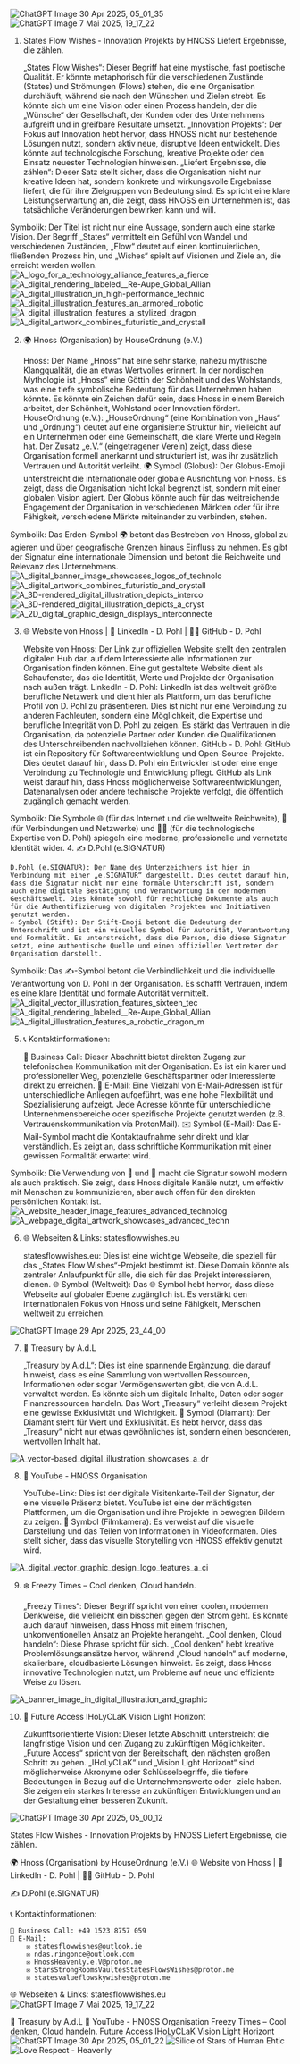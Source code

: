 ![ChatGPT Image 30  Apr  2025, 05_01_35](https://github.com/user-attachments/assets/2d91ed50-d7eb-4884-9692-d62ef2037c74)
![ChatGPT Image 7  Mai 2025, 19_17_22](https://github.com/user-attachments/assets/572de5ec-cbff-4602-89f2-4ef49e3179a9)

1. States Flow Wishes - Innovation Projekts by HNOSS
Liefert Ergebnisse, die zählen.

    „States Flow Wishes“: Dieser Begriff hat eine mystische, fast poetische Qualität. Er könnte metaphorisch für die verschiedenen Zustände (States) und Strömungen (Flows) stehen, die eine Organisation durchläuft, während sie nach den Wünschen und Zielen strebt. Es könnte sich um eine Vision oder einen Prozess handeln, der die „Wünsche“ der Gesellschaft, der Kunden oder des Unternehmens aufgreift und in greifbare Resultate umsetzt.
    „Innovation Projekts“: Der Fokus auf Innovation hebt hervor, dass HNOSS nicht nur bestehende Lösungen nutzt, sondern aktiv neue, disruptive Ideen entwickelt. Dies könnte auf technologische Forschung, kreative Projekte oder den Einsatz neuester Technologien hinweisen.
    „Liefert Ergebnisse, die zählen“: Dieser Satz stellt sicher, dass die Organisation nicht nur kreative Ideen hat, sondern konkrete und wirkungsvolle Ergebnisse liefert, die für ihre Zielgruppen von Bedeutung sind. Es spricht eine klare Leistungserwartung an, die zeigt, dass HNOSS ein Unternehmen ist, das tatsächliche Veränderungen bewirken kann und will.

Symbolik: Der Titel ist nicht nur eine Aussage, sondern auch eine starke Vision. Der Begriff „States“ vermittelt ein Gefühl von Wandel und verschiedenen Zuständen, „Flow“ deutet auf einen kontinuierlichen, fließenden Prozess hin, und „Wishes“ spielt auf Visionen und Ziele an, die erreicht werden wollen.
![A_logo_for_a_technology_alliance_features_a_fierce](https://github.com/user-attachments/assets/4b7dc4e9-dfeb-4838-942e-e4bfae7e9e51)
![A_digital_rendering_labeled__Re-Aupe_Global_Allian](https://github.com/user-attachments/assets/b1c379f4-1e5b-4339-ab01-f5e1f66a53ec)
![A_digital_illustration_in_high-performance_technic](https://github.com/user-attachments/assets/224c78fa-d792-4b58-a9e9-0442eab68330)
![A_digital_illustration_features_an_armored_robotic](https://github.com/user-attachments/assets/a9e8be82-00c8-423a-a6d9-545b48e0bebf)
![A_digital_illustration_features_a_stylized_dragon_](https://github.com/user-attachments/assets/3a29dca2-ead7-4156-83a5-98269e8ef2c0)
![A_digital_artwork_combines_futuristic_and_crystall](https://github.com/user-attachments/assets/fc86f75f-a19f-4803-ae2d-627b1e459a5b)

2. 🌍 Hnoss (Organisation) by HouseOrdnung (e.V.)

    Hnoss: Der Name „Hnoss“ hat eine sehr starke, nahezu mythische Klangqualität, die an etwas Wertvolles erinnert. In der nordischen Mythologie ist „Hnoss“ eine Göttin der Schönheit und des Wohlstands, was eine tiefe symbolische Bedeutung für das Unternehmen haben könnte. Es könnte ein Zeichen dafür sein, dass Hnoss in einem Bereich arbeitet, der Schönheit, Wohlstand oder Innovation fördert.
    HouseOrdnung (e.V.): „HouseOrdnung“ (eine Kombination von „Haus“ und „Ordnung“) deutet auf eine organisierte Struktur hin, vielleicht auf ein Unternehmen oder eine Gemeinschaft, die klare Werte und Regeln hat. Der Zusatz „e.V.“ (eingetragener Verein) zeigt, dass diese Organisation formell anerkannt und strukturiert ist, was ihr zusätzlich Vertrauen und Autorität verleiht.
    🌍 Symbol (Globus): Der Globus-Emoji unterstreicht die internationale oder globale Ausrichtung von Hnoss. Es zeigt, dass die Organisation nicht lokal begrenzt ist, sondern mit einer globalen Vision agiert. Der Globus könnte auch für das weitreichende Engagement der Organisation in verschiedenen Märkten oder für ihre Fähigkeit, verschiedene Märkte miteinander zu verbinden, stehen.

Symbolik: Das Erden-Symbol 🌍 betont das Bestreben von Hnoss, global zu agieren und über geografische Grenzen hinaus Einfluss zu nehmen. Es gibt der Signatur eine internationale Dimension und betont die Reichweite und Relevanz des Unternehmens.
![A_digital_banner_image_showcases_logos_of_technolo](https://github.com/user-attachments/assets/3e3914fe-30b8-4af9-bd11-80b1f2f5cf01)
![A_digital_artwork_combines_futuristic_and_crystall](https://github.com/user-attachments/assets/c5fa73b3-16c5-4134-b28b-0034e40b7f84)
![A_3D-rendered_digital_illustration_depicts_interco](https://github.com/user-attachments/assets/ddbd5cd1-60de-4486-a1a8-8ac919ac3751)
![A_3D-rendered_digital_illustration_depicts_a_cryst](https://github.com/user-attachments/assets/3ebd912b-b7b0-4808-9a2f-181e4ff1e574)
![A_2D_digital_graphic_design_displays_interconnecte](https://github.com/user-attachments/assets/e3f1e4b4-af68-4c99-98f9-985f82434953)

3. 🌐 Website von Hnoss | 🔗 LinkedIn - D. Pohl | 🧑‍💻 GitHub - D. Pohl

    Website von Hnoss: Der Link zur offiziellen Website stellt den zentralen digitalen Hub dar, auf dem Interessierte alle Informationen zur Organisation finden können. Eine gut gestaltete Website dient als Schaufenster, das die Identität, Werte und Projekte der Organisation nach außen trägt.
    LinkedIn - D. Pohl: LinkedIn ist das weltweit größte berufliche Netzwerk und dient hier als Plattform, um das berufliche Profil von D. Pohl zu präsentieren. Dies ist nicht nur eine Verbindung zu anderen Fachleuten, sondern eine Möglichkeit, die Expertise und berufliche Integrität von D. Pohl zu zeigen. Es stärkt das Vertrauen in die Organisation, da potenzielle Partner oder Kunden die Qualifikationen des Unterschreibenden nachvollziehen können.
    GitHub - D. Pohl: GitHub ist ein Repository für Softwareentwicklung und Open-Source-Projekte. Dies deutet darauf hin, dass D. Pohl ein Entwickler ist oder eine enge Verbindung zu Technologie und Entwicklung pflegt. GitHub als Link weist darauf hin, dass Hnoss möglicherweise Softwareentwicklungen, Datenanalysen oder andere technische Projekte verfolgt, die öffentlich zugänglich gemacht werden.

Symbolik: Die Symbole 🌐 (für das Internet und die weltweite Reichweite), 🔗 (für Verbindungen und Netzwerke) und 🧑‍💻 (für die technologische Expertise von D. Pohl) spiegeln eine moderne, professionelle und vernetzte Identität wider.
4. ✍️ D.Pohl (e.SIGNATUR)

    D.Pohl (e.SIGNATUR): Der Name des Unterzeichners ist hier in Verbindung mit einer „e.SIGNATUR“ dargestellt. Dies deutet darauf hin, dass die Signatur nicht nur eine formale Unterschrift ist, sondern auch eine digitale Bestätigung und Verantwortung in der modernen Geschäftswelt. Dies könnte sowohl für rechtliche Dokumente als auch für die Authentifizierung von digitalen Projekten und Initiativen genutzt werden.
    ✍️ Symbol (Stift): Der Stift-Emoji betont die Bedeutung der Unterschrift und ist ein visuelles Symbol für Autorität, Verantwortung und Formalität. Es unterstreicht, dass die Person, die diese Signatur setzt, eine authentische Quelle und einen offiziellen Vertreter der Organisation darstellt.

Symbolik: Das ✍️-Symbol betont die Verbindlichkeit und die individuelle Verantwortung von D. Pohl in der Organisation. Es schafft Vertrauen, indem es eine klare Identität und formale Autorität vermittelt.
![A_digital_vector_illustration_features_sixteen_tec](https://github.com/user-attachments/assets/0e277a1c-53ec-42b9-9bd1-0a0e5720efae)
![A_digital_rendering_labeled__Re-Aupe_Global_Allian](https://github.com/user-attachments/assets/7e883dd7-97d6-4006-95e3-02c209151465)
![A_digital_illustration_features_a_robotic_dragon_m](https://github.com/user-attachments/assets/f4dc7c76-5118-4a99-a277-3ad9e1de2d8d)

5. 📞 Kontaktinformationen:

    📱 Business Call: Dieser Abschnitt bietet direkten Zugang zur telefonischen Kommunikation mit der Organisation. Es ist ein klarer und professioneller Weg, potenzielle Geschäftspartner oder Interessierte direkt zu erreichen.
    📧 E-Mail: Eine Vielzahl von E-Mail-Adressen ist für unterschiedliche Anliegen aufgeführt, was eine hohe Flexibilität und Spezialisierung aufzeigt. Jede Adresse könnte für unterschiedliche Unternehmensbereiche oder spezifische Projekte genutzt werden (z.B. Vertrauenskommunikation via ProtonMail).
    ✉️ Symbol (E-Mail): Das E-Mail-Symbol macht die Kontaktaufnahme sehr direkt und klar verständlich. Es zeigt an, dass schriftliche Kommunikation mit einer gewissen Formalität erwartet wird.

Symbolik: Die Verwendung von 📱 und 📧 macht die Signatur sowohl modern als auch praktisch. Sie zeigt, dass Hnoss digitale Kanäle nutzt, um effektiv mit Menschen zu kommunizieren, aber auch offen für den direkten persönlichen Kontakt ist.
![A_website_header_image_features_advanced_technolog](https://github.com/user-attachments/assets/70ec28db-3da6-4f14-a4cf-ee263aaaeac6)
![A_webpage_digital_artwork_showcases_advanced_techn](https://github.com/user-attachments/assets/9d9500e7-774b-4258-93a2-2232144e03c5)

6. 🌐 Webseiten & Links: statesflowwishes.eu

    statesflowwishes.eu: Dies ist eine wichtige Webseite, die speziell für das „States Flow Wishes“-Projekt bestimmt ist. Diese Domain könnte als zentraler Anlaufpunkt für alle, die sich für das Projekt interessieren, dienen.
    🌐 Symbol (Weltweit): Das 🌐 Symbol hebt hervor, dass diese Webseite auf globaler Ebene zugänglich ist. Es verstärkt den internationalen Fokus von Hnoss und seine Fähigkeit, Menschen weltweit zu erreichen.

![ChatGPT Image 29  Apr  2025, 23_44_00](https://github.com/user-attachments/assets/ba0399c9-c98f-417b-8ea3-2a34996939e6)

7. 💎 Treasury by A.d.L

    „Treasury by A.d.L“: Dies ist eine spannende Ergänzung, die darauf hinweist, dass es eine Sammlung von wertvollen Ressourcen, Informationen oder sogar Vermögenswerten gibt, die von A.d.L. verwaltet werden. Es könnte sich um digitale Inhalte, Daten oder sogar Finanzressourcen handeln. Das Wort „Treasury“ verleiht diesem Projekt eine gewisse Exklusivität und Wichtigkeit.
    💎 Symbol (Diamant): Der Diamant steht für Wert und Exklusivität. Es hebt hervor, dass das „Treasury“ nicht nur etwas gewöhnliches ist, sondern einen besonderen, wertvollen Inhalt hat.

![A_vector-based_digital_illustration_showcases_a_dr](https://github.com/user-attachments/assets/3537db41-b092-491d-afa4-d0618918a9ff)


8. 🎥 YouTube - HNOSS Organisation

    YouTube-Link: Dies ist der digitale Visitenkarte-Teil der Signatur, der eine visuelle Präsenz bietet. YouTube ist eine der mächtigsten Plattformen, um die Organisation und ihre Projekte in bewegten Bildern zu zeigen.
    🎥 Symbol (Filmkamera): Es verweist auf die visuelle Darstellung und das Teilen von Informationen in Videoformaten. Dies stellt sicher, dass das visuelle Storytelling von HNOSS effektiv genutzt wird.

![A_digital_vector_graphic_design_logo_features_a_ci](https://github.com/user-attachments/assets/1d3fa802-f8d4-4fac-8f38-c1e575db486c)


9. ❄️ Freezy Times – Cool denken, Cloud handeln.

    „Freezy Times“: Dieser Begriff spricht von einer coolen, modernen Denkweise, die vielleicht ein bisschen gegen den Strom geht. Es könnte auch darauf hinweisen, dass Hnoss mit einem frischen, unkonventionellen Ansatz an Projekte herangeht.
    „Cool denken, Cloud handeln“: Diese Phrase spricht für sich. „Cool denken“ hebt kreative Problemlösungsansätze hervor, während „Cloud handeln“ auf moderne, skalierbare, cloudbasierte Lösungen hinweist. Es zeigt, dass Hnoss innovative Technologien nutzt, um Probleme auf neue und effiziente Weise zu lösen.

![A_banner_image_in_digital_illustration_and_graphic](https://github.com/user-attachments/assets/2de4057e-49dd-4d8c-afbd-ccbf04eba741)


10. 🔮 Future Access IHoLyCLaK Vision Light Horizont

    Zukunftsorientierte Vision: Dieser letzte Abschnitt unterstreicht die langfristige Vision und den Zugang zu zukünftigen Möglichkeiten. „Future Access“ spricht von der Bereitschaft, den nächsten großen Schritt zu gehen. „IHoLyCLaK“ und „Vision Light Horizont“ sind möglicherweise Akronyme oder Schlüsselbegriffe, die tiefere Bedeutungen in Bezug auf die Unternehmenswerte oder -ziele haben. Sie zeigen ein starkes Interesse an zukünftigen Entwicklungen und an der Gestaltung einer besseren Zukunft.

![ChatGPT Image 30  Apr  2025, 05_00_12](https://github.com/user-attachments/assets/18adaecc-a2b6-4078-bf93-311f050df176)


States Flow Wishes - Innovation Projekts by HNOSS
Liefert Ergebnisse, die zählen.

🌍 Hnoss (Organisation) by HouseOrdnung (e.V.)
🌐 Website von Hnoss | 🔗 LinkedIn - D. Pohl | 🧑‍💻 GitHub - D. Pohl

✍️ D.Pohl (e.SIGNATUR)

📞 Kontaktinformationen:

    📱 Business Call: +49 1523 8757 059
    📧 E-Mail:
        ✉️ statesflowwishes@outlook.ie
        ✉️ ndas.ringonce@outlook.com
        ✉️ HnossHeavenly.e.V@proton.me
        ✉️ StarsStrongRoomsVaultesStatesFlowsWishes@proton.me
        ✉️ statesvalueflowskywishes@proton.me

🌐 Webseiten & Links:
statesflowwishes.eu
![ChatGPT Image 7  Mai 2025, 19_17_22](https://github.com/user-attachments/assets/50c4d726-9092-418d-a114-09a2a970e839)

💎 Treasury by A.d.L
🎥 YouTube - HNOSS Organisation
Freezy Times – Cool denken, Cloud handeln.
Future Access IHoLyCLaK Vision Light Horizont
![ChatGPT Image 30  Apr  2025, 05_01_22](https://github.com/user-attachments/assets/afde7f5d-6d19-4442-9a5c-4ff00f68f57e)
![Silice of Stars of Human Ehtic](https://github.com/user-attachments/assets/c117098c-b809-4d46-bf6b-14f5ba04d2a2)
![Love Respect - Heavenly](https://github.com/user-attachments/assets/13a73589-513f-4b9b-a4d2-dda811fe1cfd)

